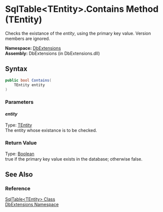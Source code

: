 SqlTable&lt;TEntity>.Contains Method (TEntity)
==============================================
Checks the existance of the *entity*, using the primary key value. Version members are ignored.

**Namespace:** [DbExtensions][1]  
**Assembly:** DbExtensions (in DbExtensions.dll)

Syntax
------

```csharp
public bool Contains(
	TEntity entity
)
```

### Parameters

#### *entity*
Type: [TEntity][2]  
The entity whose existance is to be checked.

### Return Value
Type: [Boolean][3]  
true if the primary key value exists in the database; otherwise false.

See Also
--------

### Reference
[SqlTable&lt;TEntity> Class][2]  
[DbExtensions Namespace][1]  

[1]: ../README.md
[2]: README.md
[3]: http://msdn.microsoft.com/en-us/library/a28wyd50